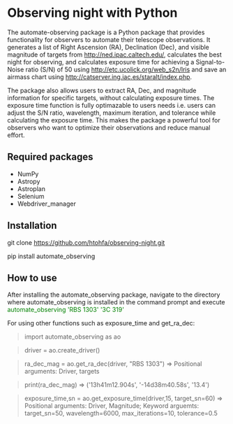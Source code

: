 # Observing night with Python
The automate-observing package is a Python package that provides functionality for observers to automate their telescope observations. It generates a list of Right Ascension (RA), Declination (Dec), and visible magnitude of targets from http://ned.ipac.caltech.edu/, calculates the best night for observing, and calculates exposure time for achieving a Signal-to-Noise ratio (S/N) of 50 using http://etc.ucolick.org/web_s2n/lris and save an airmass chart using http://catserver.ing.iac.es/staralt/index.php.

The package also allows users to extract RA, Dec, and magnitude information for specific targets, without calculating exposure times. The exposure time function is fully optimazable to users needs i.e. users can adjust the S/N ratio, wavelength, maximum iteration, and tolerance while calculating the exposure time. This makes the package a powerful tool for observers who want to optimize their observations and reduce manual effort.

## Required packages
- NumPy
- Astropy
- Astroplan
- Selenium
- Webdriver_manager

## Installation

git clone https://github.com/htohfa/observing-night.git


pip install automate_observing


## How to use

After installing the automate_observing package, navigate to the directory where automate_observing is installed in the command prompt and execute 
<span style="color:green">automate_observing 'RBS 1303' '3C 319'</span>


For using other functions such as exposure_time and get_ra_dec:


<span style="color:blue">
  
  
> import automate_observing as ao
  
  
> driver = ao.create_driver()
  
  
> ra_dec_mag = ao.get_ra_dec(driver, "RBS 1303") => Positional arguments: Driver, targets
  
  
> print(ra_dec_mag) => ('13h41m12.904s', '-14d38m40.58s', '13.4')
  
  
> exposure_time,sn = ao.get_exposure_time(driver,15, target_sn=60)     => Positional arguments: Driver, Magnitude; Keyword arguemts: target_sn=50, wavelength=6000, max_iterations=10, tolerance=0.5
  
  
</span>



